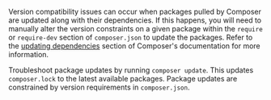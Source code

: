 Version compatibility issues can occur when packages pulled by Composer are updated along with their dependencies. If this happens, you will need to manually alter the version constraints on a given package within the `require` or `require-dev` section of `composer.json` to update the packages. Refer to the [updating dependencies](https://getcomposer.org/doc/01-basic-usage.md#updating-dependencies-to-their-latest-versions) section of Composer's documentation for more information.

Troubleshoot package updates by running `composer update`. This updates `composer.lock` to the latest available packages. Package updates are constrained by version requirements in `composer.json`.
